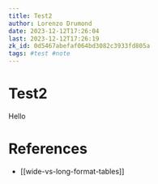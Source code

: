 ```yaml
---
title: Test2
author: Lorenzo Drumond
date: 2023-12-12T17:26:04
last: 2023-12-12T17:26:19
zk_id: 0d5467abefaf064bd3082c3933fd805a
tags: #test #note
---
```



# Test2
Hello

# References
- [[wide-vs-long-format-tables]]
